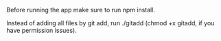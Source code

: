 Before running the app make sure to run npm install.

Instead of adding all files by git add, run ./gitadd (chmod +x gitadd, if you have permission issues).
